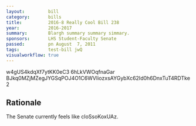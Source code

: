 ```yaml
---
layout:         bill
category:       bills
title:          2016-8 Really Cool Bill 238
year:           2016-2017
summary:        Blargh summary summary simmary.
sponsors:       LHS Student-Faculty Senate
passed:         pn August  7, 2011
tags:           test-bill jwQ
visualworkflow: true
---
```



w4gUS4kdqXf7ytKK0eC3 6hLkVWOqfnaGar BJkq0MZjMZegJYGSqPOJ4O1C6WVIiozxsAYGybXc62Id0h6DnxTuT4RDTke2 




Rationale
---------
The Senate currently feels like cIoSsoKoxUAz.
